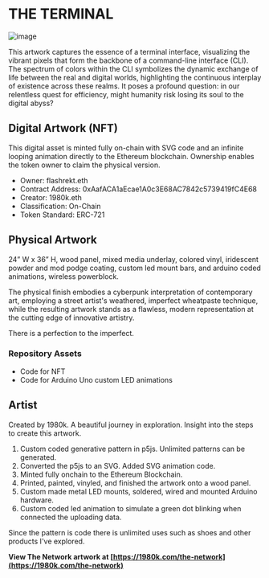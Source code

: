 # THE TERMINAL

![image](https://pbs.twimg.com/media/GBvcyg3awAAqYtS?format=jpg&name=4096x4096)

This artwork captures the essence of a terminal interface, visualizing the vibrant pixels that form the backbone of a command-line interface (CLI). The spectrum of colors within the CLI symbolizes the dynamic exchange of life between the real and digital worlds, highlighting the continuous interplay of existence across these realms. It poses a profound question: in our relentless quest for efficiency, might humanity risk losing its soul to the digital abyss?

## Digital Artwork (NFT)

This digital asset is minted fully on-chain with SVG code and an infinite looping animation directly to the Ethereum blockchain. Ownership enables the token owner to claim the physical version.

- Owner: flashrekt.eth
- Contract Address: 0xAafACA1aEcae1A0c3E68AC7842c5739419fC4E68
- Creator: 1980k.eth
- Classification: On-Chain
- Token Standard: ERC-721

## Physical Artwork 

24” W x 36” H, wood panel, mixed media underlay, colored vinyl, iridescent powder and mod podge coating, custom led mount bars, and arduino coded animations, wireless powerblock.

The physical finish embodies a cyberpunk interpretation of contemporary art, employing a street artist's weathered, imperfect wheatpaste technique, while the resulting artwork stands as a flawless, modern representation at the cutting edge of innovative artistry.

There is a perfection to the imperfect.

### Repository Assets
- Code for NFT
- Code for Arduino Uno custom LED animations

## Artist

Created by 1980k. A beautiful journey in exploration. Insight into the steps to create this artwork. 
1. Custom coded generative pattern in p5js. Unlimited patterns can be generated. 
2. Converted the p5js to an SVG. Added SVG animation code.
3. Minted fully onchain to the Ethereum Blockchain.
4. Printed, painted, vinyled, and finished the artwork onto a wood panel.
5. Custom made metal LED mounts, soldered, wired and mounted Arduino hardware.
6. Custom coded led animation to simulate a green dot blinking when connected the uploading data.

Since the pattern is code there is unlimited uses such as shoes and other products I've explored.

**View The Network artwork at [https://1980k.com/the-network](https://1980k.com/the-network)**

